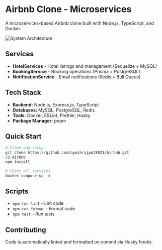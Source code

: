 # Airbnb Clone - Microservices

A microservices-based Airbnb clone built with Node.js, TypeScript, and Docker.

![System Architecture](https://media.licdn.com/dms/image/v2/D4D22AQGJkEjR38UfTg/feedshare-shrink_2048_1536/B4DZh4oMwuGQAo-/0/1754370462905?e=1759363200&v=beta&t=bYzFxi0ax8fOZAbMix_Q5mXSmXPMkWqcDkplG7B3y3A)

## Services

- **HotelServices** - Hotel listings and management (Sequelize + MySQL)
- **BookingService** - Booking operations (Prisma + PostgreSQL)
- **NotificationService** - Email notifications (Redis + Bull Queue)

## Tech Stack

- **Backend:** Node.js, Express.js, TypeScript
- **Databases:** MySQL, PostgreSQL, Redis
- **Tools:** Docker, ESLint, Prettier, Husky
- **Package Manager:** pnpm

## Quick Start

```bash
# Clone and setup
git clone https://github.com/ayushrajput8021/Airbnb.git
cd Airbnb
npm install

# Start all services
docker compose up -d
```

## Scripts

- `npm run lint` - Lint code
- `npm run format` - Format code
- `npm test` - Run tests

## Contributing

Code is automatically linted and formatted on commit via Husky hooks.
